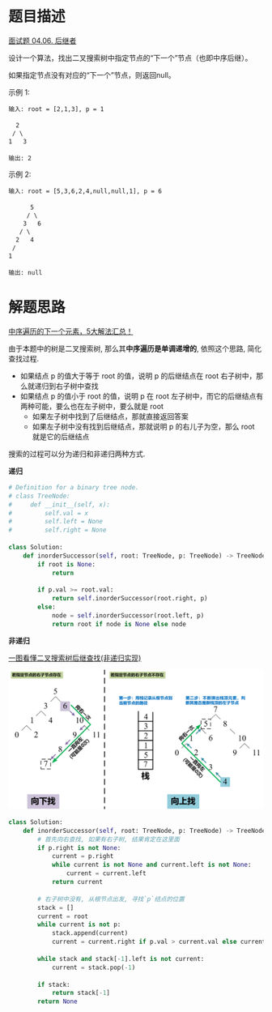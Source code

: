 # 题目描述

[面试题 04.06. 后继者](https://leetcode-cn.com/problems/successor-lcci/)

设计一个算法，找出二叉搜索树中指定节点的“下一个”节点（也即中序后继）。

如果指定节点没有对应的“下一个”节点，则返回null。

示例 1:
```
输入: root = [2,1,3], p = 1

  2
 / \
1   3

输出: 2
```

示例 2:
```
输入: root = [5,3,6,2,4,null,null,1], p = 6

      5
     / \
    3   6
   / \
  2   4
 /   
1

输出: null
```

# 解题思路

[中序遍历的下一个元素，5大解法汇总！](https://leetcode-cn.com/problems/successor-lcci/solution/zhong-xu-bian-li-de-xia-yi-ge-yuan-su-5da-jie-fa-h/)

由于本题中的树是二叉搜索树, 那么其**中序遍历是单调递增的**, 依照这个思路, 简化查找过程.

- 如果结点 p 的值大于等于 root 的值，说明 p 的后继结点在 root 右子树中，那么就递归到右子树中查找
- 如果结点 p 的值小于 root 的值，说明 p 在 root 左子树中，而它的后继结点有两种可能，要么也在左子树中，要么就是 root
  - 如果左子树中找到了后继结点，那就直接返回答案
  - 如果左子树中没有找到后继结点，那就说明 p 的右儿子为空，那么 root 就是它的后继结点

搜索的过程可以分为递归和非递归两种方式.

**递归**

```python
# Definition for a binary tree node.
# class TreeNode:
#     def __init__(self, x):
#         self.val = x
#         self.left = None
#         self.right = None

class Solution:
    def inorderSuccessor(self, root: TreeNode, p: TreeNode) -> TreeNode:
        if root is None:
            return

        if p.val >= root.val:
            return self.inorderSuccessor(root.right, p)
        else:
            node = self.inorderSuccessor(root.left, p)
            return root if node is None else node
```

**非递归**

[一图看懂二叉搜索树后继查找(非递归实现)](https://leetcode-cn.com/problems/successor-lcci/solution/olognji-bie-er-cha-sou-suo-shu-hou-ji-cha-zhao-fei/)

![](/Algorithm/imgs/b8f66e131b478021832c8a1416ec87c4fd257b006ccd7d135e6a1ea7c0cb5287-后继者.png)

```python
class Solution:
    def inorderSuccessor(self, root: TreeNode, p: TreeNode) -> TreeNode:
        # 首先向右查找, 如果有右子树, 结果肯定在这里面
        if p.right is not None:
            current = p.right
            while current is not None and current.left is not None:
                current = current.left
            return current

        # 右子树中没有, 从根节点出发, 寻找`p`结点的位置
        stack = []
        current = root
        while current is not p:
            stack.append(current)
            current = current.right if p.val > current.val else current.left

        while stack and stack[-1].left is not current:
            current = stack.pop(-1)

        if stack:
            return stack[-1]
        return None
```
